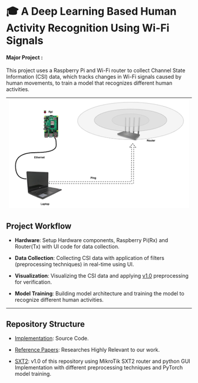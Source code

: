 # 🎓 A Deep Learning Based Human Activity Recognition Using Wi-Fi Signals
#### Major Project :

This project uses a Raspberry Pi and Wi-Fi router to collect Channel State Information (CSI) data, which tracks changes in Wi-Fi signals caused by human movements, to train a model that recognizes different human activities.

| ![Image 1](./Implementation/Setup/setup.png)  |
|:---------------------------------------------:|

## Project Workflow

- **Hardware**: Setup Hardware components, Raspberry Pi(Rx) and Router(Tx) with UI code for data collection.

- **Data Collection**: Collecting CSI data with application of filters (preprocessing techniques) in real-time using UI.

- **Visualization**: Visualizing the CSI data and applying [v1.0](https://github.com/xaxm007/WiFi-CSI-HAR/tree/sxt2) preprocessing for verification.

- **Model Training**: Building model architecture and training the model to recognize different human activities.

---

## Repository Structure

<!-- - [Documents](./Documents/): Project Report & Presentation. -->

- [Implementation](./Implementation/): Source Code.

- [Reference Papers](./Reference%20Papers/): Researches Highly Relevant to our work.

- [SXT2](https://github.com/xaxm007/WiFi-CSI-HAR/tree/sxt2): v1.0 of this repository using MikroTik SXT2 router and python GUI Implementation with different preprocessing techniques and PyTorch model training.
